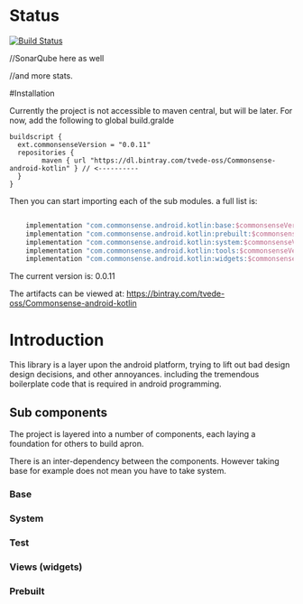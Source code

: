 # Status

[![Build Status](https://travis-ci.org/Tvede-dk/CommonsenseAndroidKotlin.svg?branch=master)](https://travis-ci.org/Tvede-dk/CommonsenseAndroidKotlin)

//SonarQube here as well

//and more stats.

#Installation

Currently the project is not accessible to maven central, but will be later.
For now, add the following to global build.gralde

```gralde
buildscript {
  ext.commonsenseVersion = "0.0.11"
  repositories {
        maven { url "https://dl.bintray.com/tvede-oss/Commonsense-android-kotlin" } // <----------
  }
}

````
Then you can start importing each of the sub modules. a full list is:

```gradle

    implementation "com.commonsense.android.kotlin:base:$commonsenseVersion"
    implementation "com.commonsense.android.kotlin:prebuilt:$commonsenseVersion"
    implementation "com.commonsense.android.kotlin:system:$commonsenseVersion"
    implementation "com.commonsense.android.kotlin:tools:$commonsenseVersion"
    implementation "com.commonsense.android.kotlin:widgets:$commonsenseVersion"

```
The current version is: 0.0.11

The artifacts can be viewed at: https://bintray.com/tvede-oss/Commonsense-android-kotlin

# Introduction 

This library is a layer upon the android platform, trying to lift out bad design design decisions, and other annoyances. including the tremendous boilerplate code that is required in android programming.

##  Sub components
The project is layered into a number of components, each laying a foundation for others to build apron.

There is an inter-dependency between the components. However taking base for example does not mean you have to take system.

### Base



### System

### Test

### Views (widgets)

### Prebuilt 
